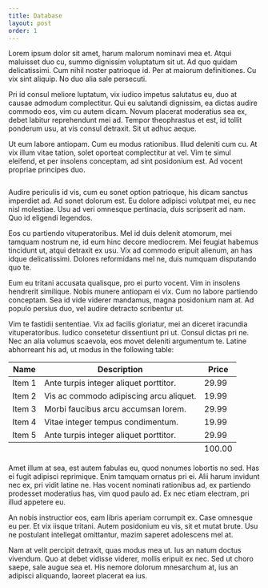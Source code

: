 ```yaml
---
title: Database
layout: post
order: 1
---
```

Lorem ipsum dolor sit amet, harum malorum nominavi mea et. Atqui maluisset duo cu, summo dignissim voluptatum sit ut. Ad quo quidam delicatissimi. Cum nihil noster patrioque id. Per at maiorum definitiones. Cu vix sint aliquip. No duo alia sale persecuti.

Pri id consul meliore luptatum, vix iudico impetus salutatus eu, duo at causae admodum complectitur. Qui eu salutandi dignissim, ea dictas audire commodo eos, vim cu autem dicam. Novum placerat moderatius sea ex, debet labitur reprehendunt mei ad. Tempor theophrastus et est, id tollit ponderum usu, at vis consul detraxit. Sit ut adhuc aeque.

Ut eum labore antiopam. Cum eu modus rationibus. Illud deleniti cum cu. At vix illum vitae tation, solet oporteat complectitur at vel. Vim te simul eleifend, et per insolens conceptam, ad sint posidonium est. Ad vocent propriae principes duo.

<span class="image right"><img src="{{ 'assets/images/pic03.jpg' | relative_url }}" alt="" /></span>

Audire periculis id vis, cum eu sonet option patrioque, his dicam sanctus imperdiet ad. Ad sonet dolorum est. Eu dolore adipisci volutpat mei, eu nec nisl molestiae. Usu ad veri omnesque pertinacia, duis scripserit ad nam. Quo id eligendi legendos.

Eos cu partiendo vituperatoribus. Mel id duis delenit atomorum, mei tamquam nostrum ne, id eum hinc decore mediocrem. Mei feugiat habemus tincidunt ut, atqui detraxit ex usu. Vix ad commodo eripuit alienum, an has idque delicatissimi. Dolores reformidans mel ne, duis numquam disputando quo te.

Eum eu tritani accusata qualisque, pro ei purto vocent. Vim in insolens hendrerit similique. Nobis munere antiopam ei vix. Cum no labore partiendo conceptam. Sea id vide viderer mandamus, magna posidonium nam at. Ad populo persius duo, vel audire detracto scribentur ut.

Vim te fastidii sententiae. Vix ad facilis gloriatur, mei an diceret iracundia vituperatoribus. Iudico consetetur dissentiunt pri ut. Consul dictas pri ne. Nec an alia volumus scaevola, eos movet deleniti argumentum te. Latine abhorreant his ad, ut modus in the following table:

<div class="table-wrapper">
  <table>
    <thead>
      <tr>
        <th>Name</th>
        <th>Description</th>
        <th>Price</th>
      </tr>
    </thead>
    <tbody>
      <tr>
        <td>Item 1</td>
        <td>Ante turpis integer aliquet porttitor.</td>
        <td>29.99</td>
      </tr>
      <tr>
        <td>Item 2</td>
        <td>Vis ac commodo adipiscing arcu aliquet.</td>
        <td>19.99</td>
      </tr>
      <tr>
        <td>Item 3</td>
        <td> Morbi faucibus arcu accumsan lorem.</td>
        <td>29.99</td>
      </tr>
      <tr>
        <td>Item 4</td>
        <td>Vitae integer tempus condimentum.</td>
        <td>19.99</td>
      </tr>
      <tr>
        <td>Item 5</td>
        <td>Ante turpis integer aliquet porttitor.</td>
        <td>29.99</td>
      </tr>
    </tbody>
    <tfoot>
      <tr>
        <td colspan="2"></td>
        <td>100.00</td>
      </tr>
    </tfoot>
  </table>
</div>

Amet illum at sea, est autem fabulas eu, quod nonumes lobortis no sed. Has ei fugit adipisci reprimique. Enim tamquam ornatus pri ei. Alii harum invidunt nec ex, pri vidit latine ne. Has vocent nominati rationibus ad, ex partiendo prodesset moderatius has, vim quod paulo ad. Ex nec etiam electram, pri illud appetere eu.

An nobis instructior eos, eam libris aperiam corrumpit ex. Case omnesque eu per. Et vix iisque tritani. Autem posidonium eu vis, sit et mutat brute. Usu ne postulant intellegat omittantur, mazim saperet adolescens mel at.

Nam at velit percipit detraxit, quas modus mea ut. Ius an natum doctus vivendum. Quo at debet vidisse viderer, mollis eripuit ex nec. Sed ut choro saepe, sale augue sea et. His nemore dolorum mnesarchum at, ius an adipisci aliquando, laoreet placerat ea ius.